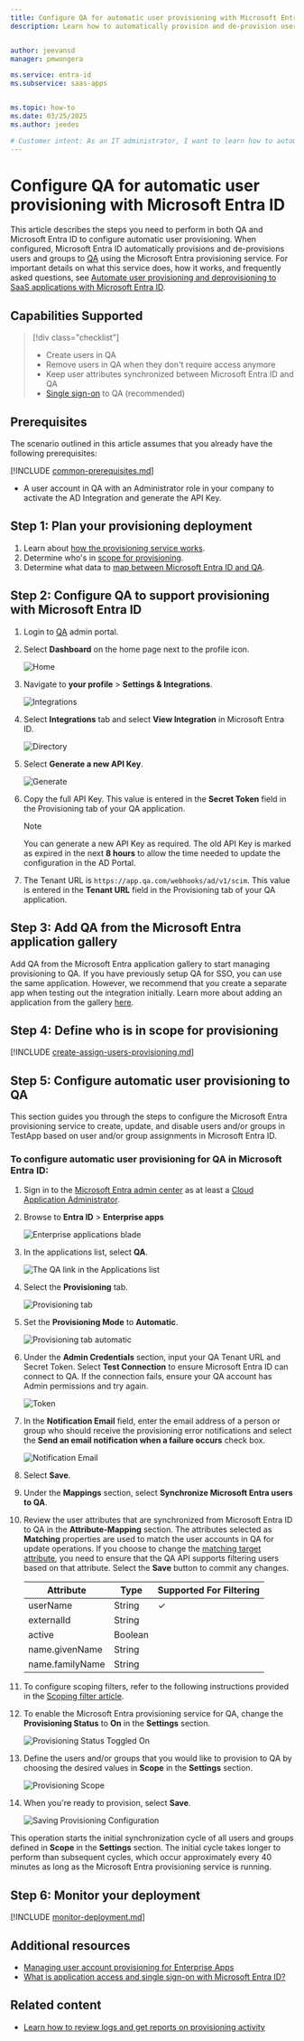 ```yaml
---
title: Configure QA for automatic user provisioning with Microsoft Entra ID
description: Learn how to automatically provision and de-provision user accounts from Microsoft Entra ID to QA.


author: jeevansd
manager: pmwongera

ms.service: entra-id
ms.subservice: saas-apps


ms.topic: how-to
ms.date: 03/25/2025
ms.author: jeedes

# Customer intent: As an IT administrator, I want to learn how to automatically provision and deprovision user accounts from Microsoft Entra ID to QA so that I can streamline the user management process and ensure that users have the appropriate access to QA.
---
```


# Configure QA for automatic user provisioning with Microsoft Entra ID

This article describes the steps you need to perform in both QA and Microsoft Entra ID to configure automatic user provisioning. When configured, Microsoft Entra ID automatically provisions and de-provisions users and groups to [QA](https://www.qa.com) using the Microsoft Entra provisioning service. For important details on what this service does, how it works, and frequently asked questions, see [Automate user provisioning and deprovisioning to SaaS applications with Microsoft Entra ID](~/identity/app-provisioning/user-provisioning.md). 


## Capabilities Supported
> [!div class="checklist"]
> * Create users in QA
> * Remove users in QA when they don't require access anymore
> * Keep user attributes synchronized between Microsoft Entra ID and QA
> * [Single sign-on](./cloud-academy-sso-tutorial.md) to QA (recommended)

## Prerequisites

The scenario outlined in this article assumes that you already have the following prerequisites:

[!INCLUDE [common-prerequisites.md](~/identity/saas-apps/includes/common-prerequisites.md)]
* A user account in QA with an Administrator role in your company to activate the AD Integration and generate the API Key.

## Step 1: Plan your provisioning deployment
1. Learn about [how the provisioning service works](~/identity/app-provisioning/user-provisioning.md).
2. Determine who's in [scope for provisioning](~/identity/app-provisioning/define-conditional-rules-for-provisioning-user-accounts.md).
3. Determine what data to [map between Microsoft Entra ID and QA](~/identity/app-provisioning/customize-application-attributes.md). 

<a name='step-2-configure-cloud-academy---sso-to-support-provisioning-with-azure-ad'></a>

## Step 2: Configure QA to support provisioning with Microsoft Entra ID

1. Login to [QA](https://www.qa.com) admin portal.

2. Select **Dashboard** on the home page next to the profile icon.

	![Home](media/cloud-academy-sso-provisioning-tutorial/dashboard.png)

3. Navigate to **your profile** > **Settings & Integrations**.

	![Integrations](media/cloud-academy-sso-provisioning-tutorial/settings.png)

4. Select **Integrations** tab and select **View Integration** in Microsoft Entra ID.

	![Directory](media/cloud-academy-sso-provisioning-tutorial/active.png)

5. Select **Generate a new API Key**.

	![Generate](media/cloud-academy-sso-provisioning-tutorial/key.png)

6. Copy the full API Key. This value is entered in the **Secret Token** field in the Provisioning tab of your QA application.

   >[!Note]
   >You can generate a new API Key as required. The old API Key is marked as expired in the next **8 hours** to allow the time needed to update the configuration in the AD Portal.

7. The Tenant URL is `https://app.qa.com/webhooks/ad/v1/scim`. This value is entered in the **Tenant URL** field in the Provisioning tab of your QA application.

<a name='step-3-add-cloud-academy---sso-from-the-azure-ad-application-gallery'></a>

## Step 3: Add QA from the Microsoft Entra application gallery

Add QA from the Microsoft Entra application gallery to start managing provisioning to QA. If you have previously setup QA for SSO, you can use the same application. However, we recommend that you create a separate app when testing out the integration initially. Learn more about adding an application from the gallery [here](~/identity/enterprise-apps/add-application-portal.md). 

## Step 4: Define who is in scope for provisioning 

[!INCLUDE [create-assign-users-provisioning.md](~/identity/saas-apps/includes/create-assign-users-provisioning.md)]

## Step 5: Configure automatic user provisioning to QA 

This section guides you through the steps to configure the Microsoft Entra provisioning service to create, update, and disable users and/or groups in TestApp based on user and/or group assignments in Microsoft Entra ID.

<a name='to-configure-automatic-user-provisioning-for-cloud-academy---sso-in-azure-ad'></a>

### To configure automatic user provisioning for QA in Microsoft Entra ID:

1. Sign in to the [Microsoft Entra admin center](https://entra.microsoft.com) as at least a [Cloud Application Administrator](~/identity/role-based-access-control/permissions-reference.md#cloud-application-administrator).
1. Browse to **Entra ID** > **Enterprise apps**

	![Enterprise applications blade](common/enterprise-applications.png)

1. In the applications list, select **QA**.

	![The QA link in the Applications list](common/all-applications.png)

3. Select the **Provisioning** tab.

	![Provisioning tab](common/provisioning.png)

4. Set the **Provisioning Mode** to **Automatic**.

	![Provisioning tab automatic](common/provisioning-automatic.png)

5. Under the **Admin Credentials** section, input your QA Tenant URL and Secret Token. Select **Test Connection** to ensure Microsoft Entra ID can connect to QA. If the connection fails, ensure your QA account has Admin permissions and try again.

 	![Token](common/provisioning-testconnection-tenanturltoken.png)

6. In the **Notification Email** field, enter the email address of a person or group who should receive the provisioning error notifications and select the **Send an email notification when a failure occurs** check box.

	![Notification Email](common/provisioning-notification-email.png)

7. Select **Save**.

8. Under the **Mappings** section, select **Synchronize Microsoft Entra users to QA**.

9. Review the user attributes that are synchronized from Microsoft Entra ID to QA in the **Attribute-Mapping** section. The attributes selected as **Matching** properties are used to match the user accounts in QA for update operations. If you choose to change the [matching target attribute](~/identity/app-provisioning/customize-application-attributes.md), you need to ensure that the QA API supports filtering users based on that attribute. Select the **Save** button to commit any changes.

   |Attribute|Type|Supported For Filtering|
   |---|---|---|
   |userName|String|&check;|
   |externalId|String||
   |active|Boolean||
   |name.givenName|String||
   |name.familyName|String||

10. To configure scoping filters, refer to the following instructions provided in the [Scoping filter article](~/identity/app-provisioning/define-conditional-rules-for-provisioning-user-accounts.md).

11. To enable the Microsoft Entra provisioning service for QA, change the **Provisioning Status** to **On** in the **Settings** section.

	![Provisioning Status Toggled On](common/provisioning-toggle-on.png)

12. Define the users and/or groups that you would like to provision to QA by choosing the desired values in **Scope** in the **Settings** section.

	![Provisioning Scope](common/provisioning-scope.png)

13. When you're ready to provision, select **Save**.

	![Saving Provisioning Configuration](common/provisioning-configuration-save.png)

This operation starts the initial synchronization cycle of all users and groups defined in **Scope** in the **Settings** section. The initial cycle takes longer to perform than subsequent cycles, which occur approximately every 40 minutes as long as the Microsoft Entra provisioning service is running. 

## Step 6: Monitor your deployment

[!INCLUDE [monitor-deployment.md](~/identity/saas-apps/includes/monitor-deployment.md)]

## Additional resources

* [Managing user account provisioning for Enterprise Apps](~/identity/app-provisioning/configure-automatic-user-provisioning-portal.md)
* [What is application access and single sign-on with Microsoft Entra ID?](~/identity/enterprise-apps/what-is-single-sign-on.md)

## Related content

* [Learn how to review logs and get reports on provisioning activity](~/identity/app-provisioning/check-status-user-account-provisioning.md)
